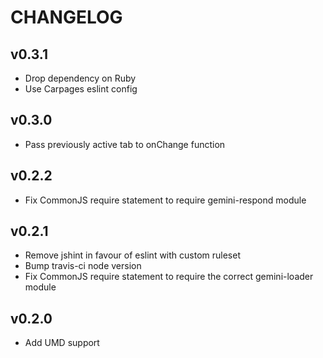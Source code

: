 # CHANGELOG

## v0.3.1

  - Drop dependency on Ruby
  - Use Carpages eslint config

## v0.3.0

  - Pass previously active tab to onChange function

## v0.2.2

  - Fix CommonJS require statement to require gemini-respond module

## v0.2.1

  - Remove jshint in favour of eslint with custom ruleset
  - Bump travis-ci node version
  - Fix CommonJS require statement to require the correct gemini-loader module

## v0.2.0

  - Add UMD support
